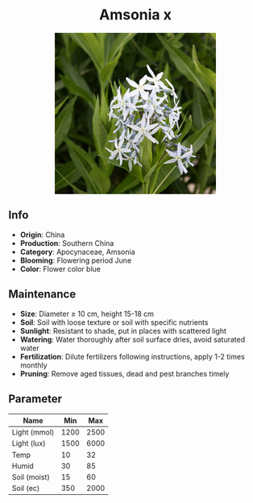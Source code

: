<h1 align='center'>Amsonia x</h1>
<p align="center">
    <img 
        align='center'
        width='320'
        src="../images/amsonia x.png" 
        alt='Amsonia x' />
</p>

## Info

 - **Origin**: China
 - **Production**: Southern China
 - **Category**: Apocynaceae, Amsonia
 - **Blooming**: Flowering period June
 - **Color**: Flower color blue

## Maintenance

 - **Size**: Diameter ≥ 10 cm, height 15-18 cm
 - **Soil**: Soil with loose texture or soil with specific nutrients
 - **Sunlight**: Resistant to shade, put in places with scattered light
 - **Watering**: Water thoroughly after soil surface dries, avoid saturated water
 - **Fertilization**: Dilute fertilizers following instructions, apply 1-2 times monthly
 - **Pruning**: Remove aged tissues, dead and pest branches timely

## Parameter

| Name         | Min  | Max   |
|--------------|------|-------|
| Light (mmol) | 1200 | 2500  |
| Light (lux)  | 1500 | 6000 |
| Temp         | 10    | 32    |
| Humid        | 30   | 85    |
| Soil (moist) | 15   | 60    |
| Soil (ec)    | 350  | 2000  |